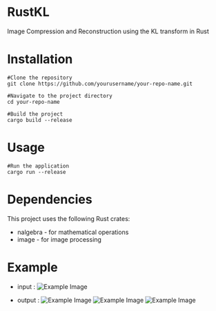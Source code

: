 # RustKL

Image Compression and Reconstruction using the KL transform in Rust

# Installation

```
#Clone the repository
git clone https://github.com/yourusername/your-repo-name.git

#Navigate to the project directory
cd your-repo-name

#Build the project
cargo build --release
```

# Usage
```
#Run the application
cargo run --release
```

# Dependencies
This project uses the following Rust crates:

- nalgebra - for mathematical operations
- image - for image processing

# Example
- input :
  ![Example Image](https://github.com/guillaumestpierre/RustKL/tree/main/data/kodim13.png)
  
- output :
![Example Image](https://github.com/guillaumestpierre/RustKL/tree/main/result/reconstructed0.png)
![Example Image](https://github.com/guillaumestpierre/RustKL/tree/main/result/reconstructed1.png)
![Example Image](https://github.com/guillaumestpierre/RustKL/tree/main/result/reconstructed2.png)
